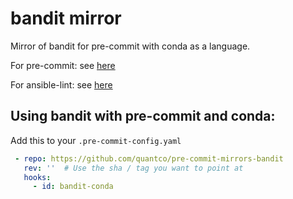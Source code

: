 # bandit mirror

Mirror of bandit for pre-commit with conda as a language.

For pre-commit: see [here](https://github.com/pre-commit/pre-commit)

For ansible-lint: see [here](https://github.com/PyCQA/bandit)

## Using bandit with pre-commit and conda:

Add this to your `.pre-commit-config.yaml`

```yaml
 - repo: https://github.com/quantco/pre-commit-mirrors-bandit
   rev: ''  # Use the sha / tag you want to point at
   hooks:
     - id: bandit-conda
```
